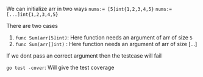 We can initialize arr in two ways 
`nums:= [5]int{1,2,3,4,5}`
`nums:=[...]int{1,2,3,4,5}` 

There are two cases 

1. `func Sum(arr[5]int)`: Here function needs an argument of arr of size `5`
2. `func Sum(arr[]int)` : Here function needs an argument of arr of size [...]

If we dont pass an correct argument then the testcase will fail

`go test -cover`: Will give the test coverage
